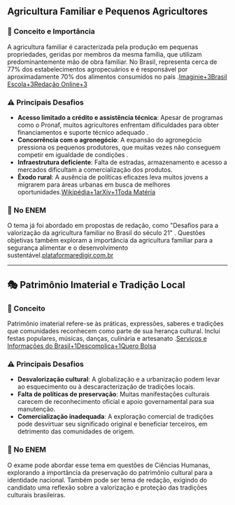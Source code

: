 ## Agricultura Familiar e Pequenos Agricultores

### 📌 Conceito e Importância

A agricultura familiar é caracterizada pela produção em pequenas propriedades, geridas por membros da mesma família, que utilizam predominantemente mão de obra familiar. No Brasil, representa cerca de 77% dos estabelecimentos agropecuários e é responsável por aproximadamente 70% dos alimentos consumidos no país .[Imaginie+3Brasil Escola+3Redação Online+3](https://brasilescola.uol.com.br/geografia/agricultura-5.htm?utm_source=chatgpt.com)

### ⚠️ Principais Desafios

- **Acesso limitado a crédito e assistência técnica**: Apesar de programas como o Pronaf, muitos agricultores enfrentam dificuldades para obter financiamentos e suporte técnico adequado .
- **Concorrência com o agronegócio**: A expansão do agronegócio pressiona os pequenos produtores, que muitas vezes não conseguem competir em igualdade de condições .
- **Infraestrutura deficiente**: Falta de estradas, armazenamento e acesso a mercados dificultam a comercialização dos produtos.
- **Êxodo rural**: A ausência de políticas eficazes leva muitos jovens a migrarem para áreas urbanas em busca de melhores oportunidades.[Wikipédia+1arXiv+1](https://pt.wikipedia.org/wiki/Programa_de_Fortalecimento_da_Agricultura_Familiar?utm_source=chatgpt.com)[Toda Matéria](https://www.todamateria.com.br/agricultura-familiar/?utm_source=chatgpt.com)

### 📝 No ENEM

O tema já foi abordado em propostas de redação, como "Desafios para a valorização da agricultura familiar no Brasil do século 21" . Questões objetivas também exploram a importância da agricultura familiar para a segurança alimentar e o desenvolvimento sustentável.[plataformaredigir.com.br](https://www.plataformaredigir.com.br/tema-redacao/_modelo-enem---agricultura-familiar_enem?utm_source=chatgpt.com)

---

## 🎭 Patrimônio Imaterial e Tradição Local

### 📌 Conceito

Patrimônio imaterial refere-se às práticas, expressões, saberes e tradições que comunidades reconhecem como parte de sua herança cultural. Inclui festas populares, músicas, danças, culinária e artesanato .[Serviços e Informações do Brasil+1Descomplica+1](https://www.gov.br/turismo/pt-br/assuntos/noticias/conheca-os-05-patrimonios-imateriais-da-humanidade-no-brasil?utm_source=chatgpt.com)[Quero Bolsa](https://querobolsa.com.br/enem/sociologia/patrimonio-cultural?utm_source=chatgpt.com)

### ⚠️ Principais Desafios

- **Desvalorização cultural**: A globalização e a urbanização podem levar ao esquecimento ou à descaracterização de tradições locais.
- **Falta de políticas de preservação**: Muitas manifestações culturais carecem de reconhecimento oficial e apoio governamental para sua manutenção.
- **Comercialização inadequada**: A exploração comercial de tradições pode desvirtuar seu significado original e beneficiar terceiros, em detrimento das comunidades de origem.
### 📝 No ENEM

O exame pode abordar esse tema em questões de Ciências Humanas, explorando a importância da preservação do patrimônio cultural para a identidade nacional. Também pode ser tema de redação, exigindo do candidato uma reflexão sobre a valorização e proteção das tradições culturais brasileiras.